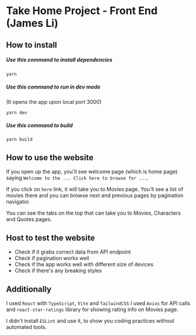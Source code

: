# Take Home Project - Front End (James Li)

## How to install

##### Use this command to install dependencies
```
yarn
```

##### Use this command to run in dev mode
(It opens the app upon local port 3000)
```
yarn dev
```

##### Use this command to build
```
yarn build
```


## How to use the website

If you open up the app, you'll see welcome page (which is home page) saying
`Welcome to the ... Click here to browse for ...`.

If you click on `here` link, it will take you to Movies page.
You'll see a list of movies there and you can browse next and previous pages by pagination navigator.

You can see the tabs on the top that can take you to Movies, Characters and Quotes pages.

## Host to test the website

- Check if it grabs correct data from API endpoint
- Check if pagination works well
- Check if the app works well with different size of devices
- Check if there's any breaking styles

## Additionally

I used `React` with `TypeScript`, `Vite` and `TailwindCSS`
I used `Axios` for API calls and `react-star-ratings` library for showing rating info on Movies page.

I didn't install `ESLint` and use it, to show you coding practices without automated tools.
